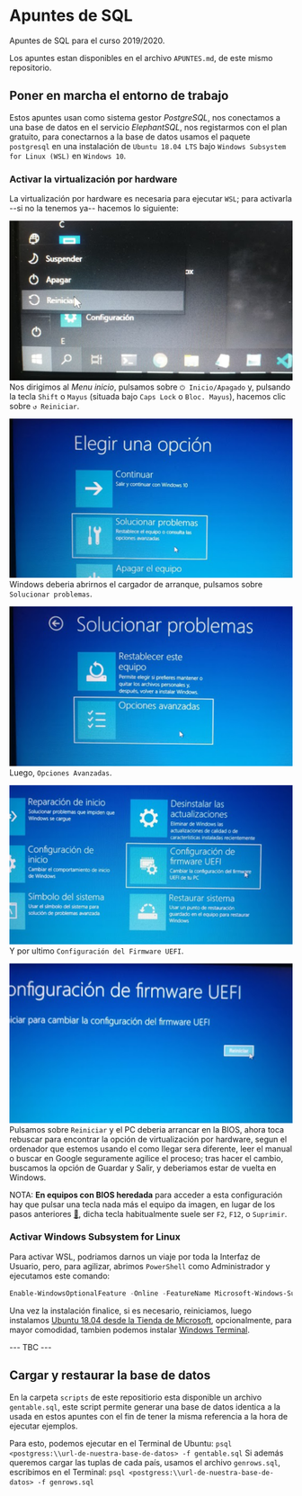 # Apuntes de SQL
Apuntes de SQL para el curso 2019/2020.

Los apuntes estan disponibles en el archivo `APUNTES.md`, de este mismo repositorio.

## Poner en marcha el entorno de trabajo
Estos apuntes usan como sistema gestor *PostgreSQL*, nos conectamos a una base de datos en el servicio *ElephantSQL*, nos registarmos con el plan gratuito, para conectarnos a la base de datos usamos el paquete `postgresql` en una instalación de `Ubuntu 18.04 LTS` bajo `Windows Subsystem for Linux (WSL)` en `Windows 10`.

### Activar la virtualización por hardware
La virtualización por hardware es necesaria para ejecutar `WSL`; para activarla --si no la tenemos ya-- hacemos lo siguiente:

![Menu Inicio -> Inicio/Apagado -> (Shift) + Reiniciar](./README_imgs/1_1.png?raw=true)
Nos dirigimos al *Menu inicio*, pulsamos sobre `⏻ Inicio/Apagado` y, pulsando la tecla `Shift` o `Mayus` (situada bajo `Caps Lock` o `Bloc. Mayus`), hacemos clic sobre `↺ Reiniciar`.

![Solucionar Problemas, como el Sr. Lobo](./README_imgs/1_2.png?raw=true)
Windows deberia abrirnos el cargador de arranque, pulsamos sobre `Solucionar problemas`. 

![Opciones Avanzadas](./README_imgs/1_3.png?raw=true)
Luego, `Opciones Avanzadas`.

![Configuración del Firmware UEFI](./README_imgs/1_4.png?raw=true)
Y por ultimo `Configuración del Firmware UEFI`. 

![Reiniciar](./README_imgs/1_5.png?raw=true)
Pulsamos sobre `Reiniciar` y el PC deberia arrancar en la BIOS, ahora toca rebuscar para encontrar la opción de virtualización por hardware, segun el ordenador que estemos usando el como llegar sera diferente, leer el manual o buscar en Google seguramente agilice el proceso; tras hacer el cambio, buscamos la opción de Guardar y Salir, y deberiamos estar de vuelta en Windows.

NOTA: **En equipos con BIOS heredada** para acceder a esta configuración hay que pulsar una tecla nada más el equipo da imagen, en lugar de los pasos anteriores [💩](https://www.google.com/search?q=uefi+memes&tbm=isch), dicha tecla habitualmente suele ser `F2`, `F12`, o `Suprimir`.

### Activar Windows Subsystem for Linux
Para activar WSL, podriamos darnos un viaje por toda la Interfaz de Usuario, pero, para agilizar, abrimos `PowerShell` como Administrador y ejecutamos este comando:

```powershell
Enable-WindowsOptionalFeature -Online -FeatureName Microsoft-Windows-Subsystem-Linux
```

Una vez la instalación finalice, si es necesario, reiniciamos, luego instalamos [Ubuntu 18.04 desde la Tienda de Microsoft](https://www.microsoft.com/store/apps/9N9TNGVNDL3Q), opcionalmente, para mayor comodidad, tambien podemos instalar [Windows Terminal](https://aka.ms/windowsterminal).

--- TBC ---

## Cargar y restaurar la base de datos
En la carpeta `scripts` de este repositiorio esta disponible un archivo `gentable.sql`, este script permite generar una base de datos identica a la usada en estos apuntes con el fin de tener la misma referencia a la hora de ejecutar ejemplos.

Para esto, podemos ejecutar en el Terminal de Ubuntu: `psql <postgress:\\url-de-nuestra-base-de-datos> -f gentable.sql`
Si además queremos cargar las tuplas de cada país, usamos el archivo `genrows.sql`, escribimos en el Terminal: `psql <postgress:\\url-de-nuestra-base-de-datos> -f genrows.sql`